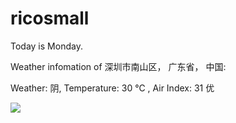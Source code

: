 # ricosmall

Today is Monday.

Weather infomation of 深圳市南山区， 广东省， 中国: 

Weather: 阴, Temperature: 30 ℃ , Air Index: 31 优

<img src="https://github-readme-stats.vercel.app/api?username=ricosmall&show_icons=true" />
